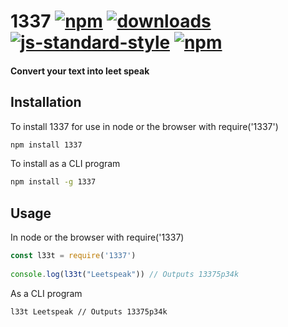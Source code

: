 # 1337 [![npm](https://img.shields.io/npm/v/1337.svg)](https://npmjs.org/package/1337) [![downloads](https://img.shields.io/npm/dm/1337.svg)](https://npmjs.org/package/1337) [![js-standard-style](https://img.shields.io/badge/code%20style-standard-brightgreen.svg)](http://standardjs.com/) [![npm](https://img.shields.io/npm/l/1337.svg)](LICENSE)
#### Convert your text into leet speak

## Installation
To install 1337 for use in node or the browser with require('1337')

```bash
npm install 1337
```

To install as a CLI program
 
```bash
npm install -g 1337 
```

## Usage
 In node or the browser with require('1337)

```js
const l33t = require('1337')
 
console.log(l33t("Leetspeak")) // Outputs 13375p34k
```

As a CLI program
 
```bash
l33t Leetspeak // Outputs 13375p34k
```


